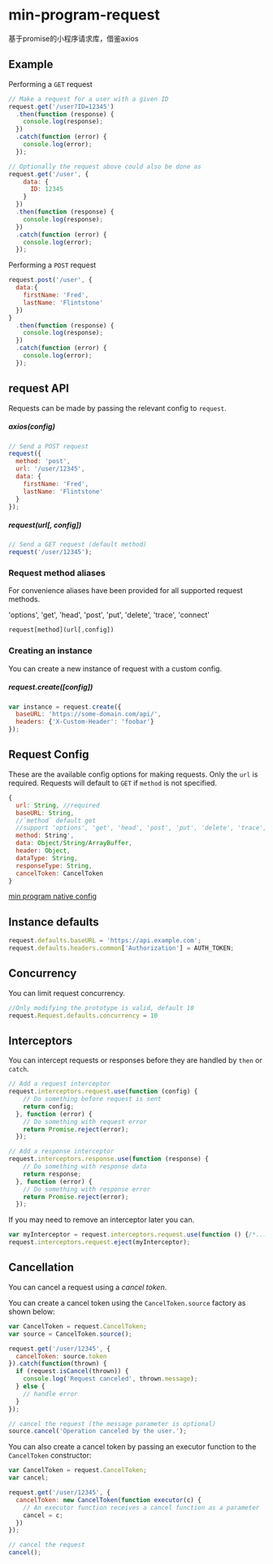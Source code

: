 ﻿# min-program-request
基于promise的小程序请求库，借鉴axios

## Example

Performing a `GET` request

```js
// Make a request for a user with a given ID
request.get('/user?ID=12345')
  .then(function (response) {
    console.log(response);
  })
  .catch(function (error) {
    console.log(error);
  });

// Optionally the request above could also be done as
request.get('/user', {
    data: {
      ID: 12345
    }
  })
  .then(function (response) {
    console.log(response);
  })
  .catch(function (error) {
    console.log(error);
  });
```

Performing a `POST` request

```js
request.post('/user', {
  data:{
    firstName: 'Fred',
    lastName: 'Flintstone'
  })
}
  .then(function (response) {
    console.log(response);
  })
  .catch(function (error) {
    console.log(error);
  });
```

## request API

Requests can be made by passing the relevant config to `request`.

##### axios(config)

```js
// Send a POST request
request({
  method: 'post',
  url: '/user/12345',
  data: {
    firstName: 'Fred',
    lastName: 'Flintstone'
  }
});
```


##### request(url[, config])

```js
// Send a GET request (default method)
request('/user/12345');
```

### Request method aliases

For convenience aliases have been provided for all supported request methods.

'options', 'get', 'head', 'post', 'put', 'delete', 'trace', 'connect'

```js
request[method](url[,config])
```

### Creating an instance

You can create a new instance of request with a custom config.

##### request.create([config])

```js
var instance = request.create({
  baseURL: 'https://some-domain.com/api/',
  headers: {'X-Custom-Header': 'foobar'}
});
```

## Request Config

These are the available config options for making requests. Only the `url` is required. Requests will default to `GET` if `method` is not specified.

```js
{
  url: String, //required
  baseURL: String,
  //`method` default get
  //support 'options', 'get', 'head', 'post', 'put', 'delete', 'trace', 'connect'
  method: String',
  data:	Object/String/ArrayBuffer,
  header: Object,
  dataType: String,
  responseType: String,
  cancelToken: CancelToken
}
```
[min program native config][1]


## Instance defaults

```js
request.defaults.baseURL = 'https://api.example.com';
request.defaults.headers.common['Authorization'] = AUTH_TOKEN;
```

## Concurrency
You can limit request concurrency.

```js
//Only modifying the prototype is valid, default 10
request.Request.defaults.concurrency = 10
```

## Interceptors

You can intercept requests or responses before they are handled by `then` or `catch`.

```js
// Add a request interceptor
request.interceptors.request.use(function (config) {
    // Do something before request is sent
    return config;
  }, function (error) {
    // Do something with request error
    return Promise.reject(error);
  });

// Add a response interceptor
request.interceptors.response.use(function (response) {
    // Do something with response data
    return response;
  }, function (error) {
    // Do something with response error
    return Promise.reject(error);
  });
```

If you may need to remove an interceptor later you can.

```js
var myInterceptor = request.interceptors.request.use(function () {/*...*/});
request.interceptors.request.eject(myInterceptor);
```

## Cancellation

You can cancel a request using a *cancel token*.

You can create a cancel token using the `CancelToken.source` factory as shown below:

```js
var CancelToken = request.CancelToken;
var source = CancelToken.source();

request.get('/user/12345', {
  cancelToken: source.token
}).catch(function(thrown) {
  if (request.isCancel(thrown)) {
    console.log('Request canceled', thrown.message);
  } else {
    // handle error
  }
});

// cancel the request (the message parameter is optional)
source.cancel('Operation canceled by the user.');
```

You can also create a cancel token by passing an executor function to the `CancelToken` constructor:

```js
var CancelToken = request.CancelToken;
var cancel;

request.get('/user/12345', {
  cancelToken: new CancelToken(function executor(c) {
    // An executor function receives a cancel function as a parameter
    cancel = c;
  })
});

// cancel the request
cancel();
```


  [1]: https://mp.weixin.qq.com/debug/wxadoc/dev/api/network-request.html
